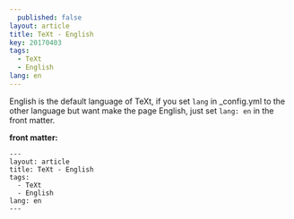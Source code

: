 ```yaml
---
  published: false
layout: article
title: TeXt - English
key: 20170403
tags:
  - TeXt
  - English
lang: en
---
```


English is the default language of TeXt, if you set `lang` in _config.yml to the other language but want make the page English, just set `lang: en` in the front matter.

<!--more-->

**front matter:**

    ---
    layout: article
    title: TeXt - English
    tags:
      - TeXt
      - English
    lang: en
    ---
